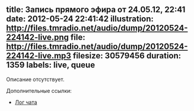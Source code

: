 title: Запись прямого эфира от 24.05.12, 22:41
date: 2012-05-24 22:41:42
illustration: http://files.tmradio.net/audio/dump/20120524-224142-live.png
file: http://files.tmradio.net/audio/dump/20120524-224142-live.mp3
filesize: 30579456
duration: 1359
labels: live, queue
---
Описание отсутствует.

Дополнительные ссылки:

- [Лог чата](http://files.tmradio.net/audio/dump/20120524-224142-live.log)
